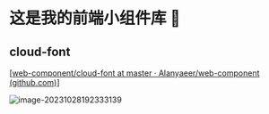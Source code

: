 # 这是我的前端小组件库 :thinking:

## cloud-font

[[web-component/cloud-font at master · Alanyaeer/web-component (github.com)](https://github.com/Alanyaeer/web-component/tree/master/cloud-font)]

![image-20231028192333139](https://cdn.jsdelivr.net/gh/Alanyaeer/web-component@master/assets/202310282006780.png)


